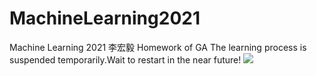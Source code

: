 # MachineLearning2021
Machine Learning 2021 李宏毅 Homework of GA
The learning process is suspended temporarily.Wait to restart in the near future!
![](https://pic1.imgdb.cn/item/6831a39358cb8da5c80c53b1.png)
